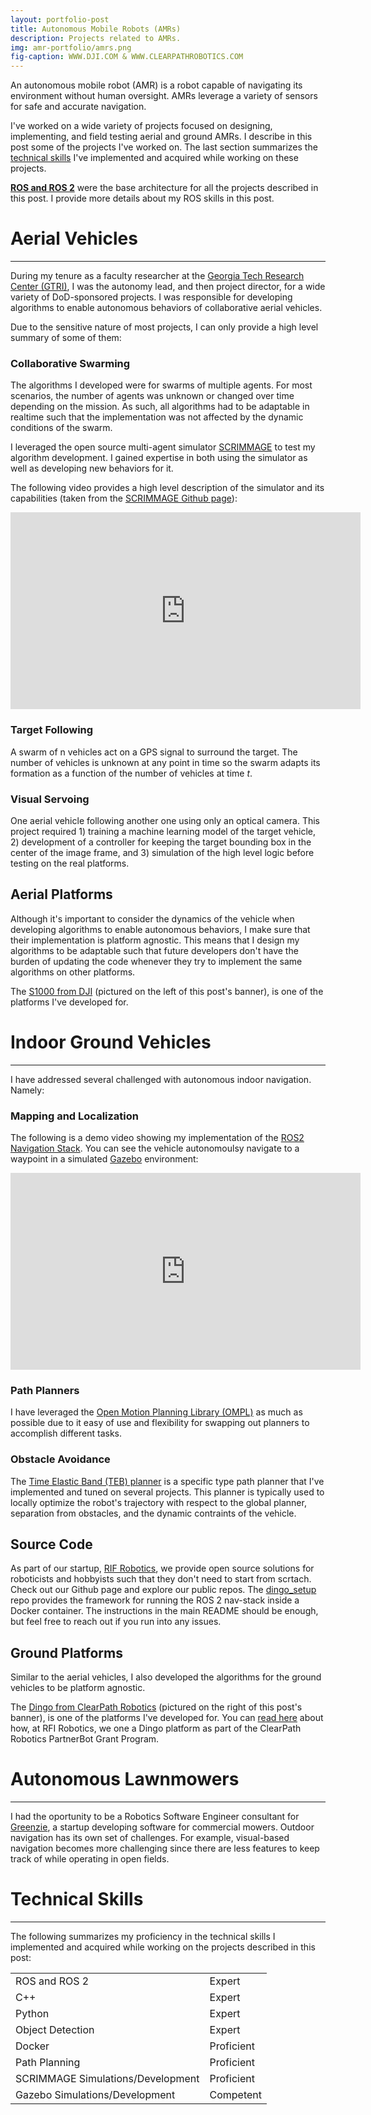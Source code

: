 ```yaml
---
layout: portfolio-post
title: Autonomous Mobile Robots (AMRs)
description: Projects related to AMRs.
img: amr-portfolio/amrs.png
fig-caption: WWW.DJI.COM & WWW.CLEARPATHROBOTICS.COM
---
```


An autonomous mobile robot (AMR) is a robot capable of navigating its
environment without human oversight. AMRs leverage a variety of sensors for safe
and accurate navigation.

I've worked on a wide variety of projects focused on designing, implementing,
and field testing aerial and ground AMRs. I describe in this post some of the
projects I've worked on. The last section summarizes
the [technical skills](#amr-skills) I've implemented and acquired while working
on these projects.

[**ROS and ROS 2**](https://www.ros.org/) were the base architecture for all the
projects described in this post. I provide more details about my ROS skills in
this post.

<!-- TODO: link the ROS post once it's published -->

# Aerial Vehicles <a id="headerlink" name="amr-aerial" href="#amr-aerial" title="Permalink to this headline"></a>
------------------

During my tenure as a faculty researcher at
the [Georgia Tech Research Center (GTRI)](https://gtri.gatech.edu/), I was the
autonomy lead, and then project director, for a wide variety of DoD-sponsored
projects. I was responsible for developing algorithms to enable autonomous
behaviors of collaborative aerial vehicles.

Due to the sensitive nature of most projects, I can only provide a high level
summary of some of them:

### Collaborative Swarming <a id="headerlink" name="amr-swarming" href="#amr-swarming" title="Permalink to this headline"></a>

The algorithms I developed were for swarms of multiple agents. For most
scenarios, the number of agents was unknown or changed over time depending on
the mission. As such, all algorithms had to be adaptable in realtime such that
the implementation was not affected by the dynamic conditions of the swarm.

I leveraged the open source multi-agent
simulator [SCRIMMAGE](http://www.scrimmagesim.org/) to test my algorithm
development. I gained expertise in both using the simulator as well as
developing new behaviors for it.

The following video provides a high level description of the simulator and its
capabilities (taken from
the [SCRIMMAGE Github page](https://github.com/gtri/scrimmage)):

<div id="video-container">

<iframe width="560" height="315" src="https://www.youtube.com/embed/NW37klOQ2xA"
title="YouTube video player" frameborder="0" allow="accelerometer; autoplay;
clipboard-write; encrypted-media; gyroscope; picture-in-picture; web-share"
allowfullscreen></iframe>

</div>

### Target Following <a id="headerlink" name="amr-target-following" href="#amr-target-following" title="Permalink to this headline"></a>

A swarm of n vehicles act on a GPS signal to surround the target. The number of
vehicles is unknown at any point in time so the swarm adapts its formation as a
function of the number of vehicles at time *t*.

### Visual Servoing <a id="headerlink" name="amr-visual-servoing" href="#amr-visual-servoing" title="Permalink to this headline"></a>

One aerial vehicle following another one using only an optical camera. This
project required 1) training a machine learning model of the target vehicle, 2)
development of a controller for keeping the target bounding box in the center of
the image frame, and 3) simulation of the high level logic before testing on the
real platforms.

## Aerial Platforms <a id="headerlink" name="amr-aerial-platforms" href="#amr-aerial-platforms" title="Permalink to this headline"></a>

Although it's important to consider the dynamics of the vehicle when developing
algorithms to enable autonomous behaviors, I make sure that their implementation
is platform agnostic. This means that I design my algorithms to be adaptable
such that future developers don't have the burden of updating the code whenever
they try to implement the same algorithms on other platforms.

The [S1000 from DJI](https://www-v1.dji.com/spreading-wings-s1000.html)
(pictured on the left of this post's banner), is one of the platforms I've
developed for.

# Indoor Ground Vehicles <a id="headerlink" name="amr-ground" href="#amr-ground" title="Permalink to this headline"></a>
------------------

I have addressed several challenged with autonomous indoor navigation. Namely:

### Mapping and Localization <a id="headerlink" name="amr-map-and-loc" href="#amr-map-and-loc" title="Permalink to this headline"></a>

The following is a demo video showing my implementation of
the [ROS2 Navigation Stack](https://navigation.ros.org/). You can see the
vehicle autonomoulsy navigate to a waypoint in a
simulated [Gazebo](https://gazebosim.org/home) environment:

<div id="video-container">

<iframe width="560" height="315" src="https://www.youtube.com/embed/ujxFXNfcRWw"
title="YouTube video player" frameborder="0" allow="accelerometer; autoplay;
clipboard-write; encrypted-media; gyroscope; picture-in-picture; web-share"
allowfullscreen></iframe>

</div>

### Path Planners <a id="headerlink" name="amr-path-planners" href="#amr-path-planners" title="Permalink to this headline"></a>

I have leveraged
the [Open Motion Planning Library (OMPL)](https://ompl.kavrakilab.org/) as much
as possible due to it easy of use and flexibility for swapping out planners to
accomplish different tasks.

### Obstacle Avoidance <a id="headerlink" name="amr-obs-avoidance" href="#amr-obs-avoidance" title="Permalink to this headline"></a>

The [Time Elastic Band (TEB) planner](http://wiki.ros.org/teb_local_planner) is
a specific type path planner that I've implemented and tuned on several
projects. This planner is typically used to locally optimize the robot's
trajectory with respect to the global planner, separation from obstacles, and
the dynamic contraints of the vehicle.

## Source Code <a id="headerlink" name="amr-source-code" href="#amr-source-code" title="Permalink to this headline"></a>

As part of our startup, [RIF Robotics](https://www.rifrobotics.com/), we provide
open source solutions for roboticists and hobbyists such that they don't need to
start from scrtach. Check out our Github page and explore our public
repos. The [dingo_setup](https://github.com/RIF-Robotics/dingo_setup) repo
provides the framework for running the ROS 2 nav-stack inside a Docker
container. The instructions in the main README should be enough, but feel free
to reach out if you run into any issues.

## Ground Platforms <a id="headerlink" name="amr-ground-platforms" href="#amr-ground-platforms" title="Permalink to this headline"></a>

Similar to the aerial vehicles, I also developed the algorithms for the ground
vehicles to be platform agnostic.

The
[Dingo from ClearPath Robotics](https://clearpathrobotics.com/dingo-indoor-mobile-robot/) (pictured
on the right of this post's banner), is one of the platforms I've developed
for. You
can
[read here](https://www.rifrobotics.com/blog/clearpath-parnetbot-program-winners) about
how, at RFI Robotics, we one a Dingo platform as part of the ClearPath Robotics
PartnerBot Grant Program.

# Autonomous Lawnmowers <a id="headerlink" name="amr-lawnmower" href="#amr-lawnmower" title="Permalink to this headline"></a>
------------------

I had the oportunity to be a Robotics Software Engineer consultant
for [Greenzie](https://www.greenzie.com/), a startup developing software for
commercial mowers. Outdoor navigation has its own set of challenges. For
example, visual-based navigation becomes more challenging since there are less
features to keep track of while operating in open fields.

# Technical Skills <a id="headerlink" name="amr-skills" href="#amr-skills" title="Permalink to this headline"></a>
------------------

The following summarizes my proficiency in the technical skills I implemented
and acquired while working on the projects described in this post:

<table>
  <tr>
    <td class="skills">ROS and ROS 2</td>
    <td>
      <div class="rating">
        <div class="line">
          <div class="tick expert">Expert</div>
        </div>
      </div>
    </td>
  </tr>
  <tr>
    <td class="skills">C++</td>
    <td>
      <div class="rating">
        <div class="line">
          <div class="tick expert">Expert</div>
        </div>
      </div>
    </td>
  </tr>
  <tr>
    <td class="skills">Python</td>
    <td>
      <div class="rating">
        <div class="line">
          <div class="tick expert">Expert</div>
        </div>
      </div>
    </td>
  </tr>
  <tr>
    <td class="skills">Object Detection</td>
    <td>
      <div class="rating">
        <div class="line">
          <div class="tick expert">Expert</div>
        </div>
      </div>
    </td>
  </tr>
  <tr>
    <td class="skills">Docker</td>
    <td>
      <div class="rating">
        <div class="line">
          <div class="tick proficient">Proficient</div>
        </div>
      </div>
    </td>
  </tr>
  <tr>
    <td class="skills">Path Planning</td>
    <td>
      <div class="rating">
        <div class="line">
          <div class="tick proficient">Proficient</div>
        </div>
      </div>
    </td>
  </tr>
  <tr>
    <td class="skills">SCRIMMAGE Simulations/Development</td>
    <td>
      <div class="rating">
        <div class="line">
          <div class="tick proficient">Proficient</div>
        </div>
      </div>
    </td>
  </tr>
  <tr>
    <td class="skills">Gazebo Simulations/Development</td>
    <td>
      <div class="rating">
        <div class="line">
          <div class="tick competent">Competent</div>
        </div>
      </div>
    </td>
  </tr>
</table>
